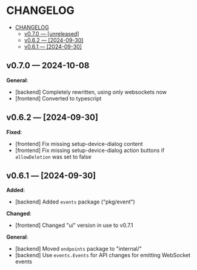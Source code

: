 # CHANGELOG

<!--toc:start-->

- [CHANGELOG](#changelog)
  - [v0.7.0 — [unreleased]](#v070-unreleased)
  - [v0.6.2 — [2024-09-30]](#v062-2024-09-30)
  - [v0.6.1 — [2024-09-30]](#v061-2024-09-30)

<!--toc:end-->

## v0.7.0 — 2024-10-08

**General**:

- [backend] Completely rewritten, using only websockets now
- [frontend] Converted to typescript

## v0.6.2 — [2024-09-30]

**Fixed**:

- [frontend] Fix missing setup-device-dialog content
- [frontend] Fix missing setup-device-dialog action buttons if
    `allowDeletion` was set to false

## v0.6.1 — [2024-09-30]

**Added**:

- [backend] Added `events` package ("pkg/event")

**Changed**:

- [frontend] Changed "ui" version in use to v0.7.1

**General**:

- [backend] Moved `endpoints` package to "internal/"
- [backend] Use `events.Events` for API changes for emitting WebSocket events
